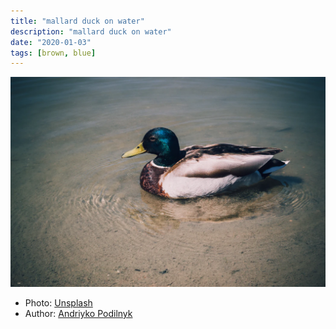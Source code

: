 ```yaml
---
title: "mallard duck on water"
description: "mallard duck on water"
date: "2020-01-03"
tags: [brown, blue]
---
```


![duck](duck.jpg)

- Photo: [Unsplash](https://unsplash.com/photos/U624w82YI7I) 
- Author: [Andriyko Podilnyk](https://unsplash.com/@yirage)
